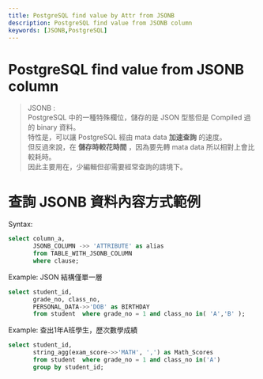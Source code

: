 ```yaml
---
title: PostgreSQL find value by Attr from JSONB
description: PostgreSQL find value from JSONB column
keywords: [JSONB,PostgreSQL]
---
```


# PostgreSQL find value from JSONB column

> JSONB :  
> PostgreSQL 中的一種特殊欄位，儲存的是 JSON 型態但是 Compiled 過的 binary 資料。  
> 特性是，可以讓 PostgreSQL 經由 mata data __加速查詢__ 的速度。  
> 但反過來說，在 __儲存時較花時間__ ，因為要先轉 mata data 所以相對上會比較耗時。  
> 因此主要用在，少編輯但卻需要經常查詢的請境下。

# 查詢 JSONB 資料內容方式範例
  
  Syntax:  
  
```sql
select column_a, 
       JSONB_COLUMN ->> 'ATTRIBUTE' as alias
       from TABLE_WITH_JSONB_COLUMN
       where clause;
```

  Example:  JSON 結構僅單一層
   
```sql
select student_id, 
       grade_no, class_no, 
       PERSONAL_DATA->>'DOB' as BIRTHDAY 
       from student  where grade_no = 1 and class_no in( 'A','B' );
```

   Example:  查出1年A班學生，歷次數學成績
   
```sql
select student_id, 
       string_agg(exam_score->>'MATH', ',') as Math_Scores  
       from student  where grade_no = 1 and class_no in('A')
       group by student_id;
```